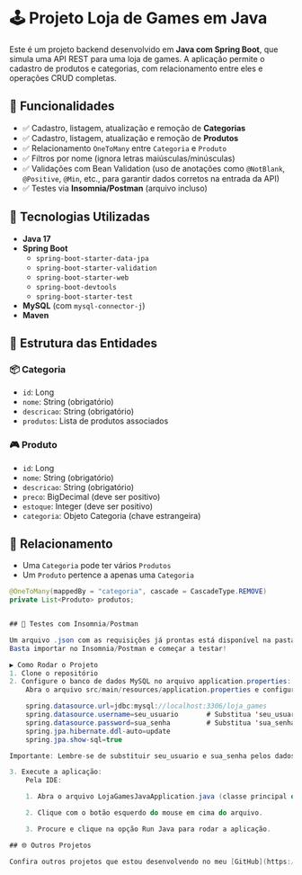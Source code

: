 # 🕹️ Projeto Loja de Games em Java

Este é um projeto backend desenvolvido em **Java com Spring Boot**, que simula uma API REST para uma loja de games. A aplicação permite o cadastro de produtos e categorias, com relacionamento entre eles e operações CRUD completas.

## 🚀 Funcionalidades

- ✅ Cadastro, listagem, atualização e remoção de **Categorias**
- ✅ Cadastro, listagem, atualização e remoção de **Produtos**
- ✅ Relacionamento `OneToMany` entre `Categoria` e `Produto`
- ✅ Filtros por nome (ignora letras maiúsculas/minúsculas)
- ✅ Validações com Bean Validation (uso de anotações como `@NotBlank`, `@Positive`, `@Min`, etc., para garantir dados corretos na entrada da API)
- ✅ Testes via **Insomnia/Postman** (arquivo incluso)

## 🔧 Tecnologias Utilizadas

- **Java 17**
- **Spring Boot**
  - `spring-boot-starter-data-jpa`
  - `spring-boot-starter-validation`
  - `spring-boot-starter-web`
  - `spring-boot-devtools`
  - `spring-boot-starter-test`
- **MySQL** (com `mysql-connector-j`)
- **Maven**

## 🧠 Estrutura das Entidades

### 📦 Categoria

- `id`: Long
- `nome`: String (obrigatório)
- `descricao`: String (obrigatório)
- `produtos`: Lista de produtos associados

### 🎮 Produto

- `id`: Long
- `nome`: String (obrigatório)
- `descricao`: String (obrigatório)
- `preco`: BigDecimal (deve ser positivo)
- `estoque`: Integer (deve ser positivo)
- `categoria`: Objeto Categoria (chave estrangeira)

## 🔗 Relacionamento

- Uma `Categoria` pode ter vários `Produtos`
- Um `Produto` pertence a apenas uma `Categoria`

```java
@OneToMany(mappedBy = "categoria", cascade = CascadeType.REMOVE)
private List<Produto> produtos;


## 🧪 Testes com Insomnia/Postman

Um arquivo .json com as requisições já prontas está disponível na pasta postman.
Basta importar no Insomnia/Postman e começar a testar!

▶️ Como Rodar o Projeto
1. Clone o repositório
2. Configure o banco de dados MySQL no arquivo application.properties:
    Abra o arquivo src/main/resources/application.properties e configure os parâmetros de conexão com o banco de dados MySQL de acordo com o que está configurado no seu ambiente local:

    spring.datasource.url=jdbc:mysql://localhost:3306/loja_games
    spring.datasource.username=seu_usuario       # Substitua 'seu_usuario' pelo nome de usuário do MySQL da sua máquina
    spring.datasource.password=sua_senha         # Substitua 'sua_senha' pela senha do usuário do MySQL na sua máquina
    spring.jpa.hibernate.ddl-auto=update
    spring.jpa.show-sql=true

Importante: Lembre-se de substituir seu_usuario e sua_senha pelos dados corretos do MySQL configurados na sua máquina.

3. Execute a aplicação:
    Pela IDE:

    1. Abra o arquivo LojaGamesJavaApplication.java (classe principal do Spring Boot).

    2. Clique com o botão esquerdo do mouse em cima do arquivo.

    3. Procure e clique na opção Run Java para rodar a aplicação.

## 🌐 Outros Projetos

Confira outros projetos que estou desenvolvendo no meu [GitHub](https://github.com/heypamela) e não deixe de acompanhar no meu [LinkedIn](https://www.linkedin.com/in/pamelaoliveira14/).

